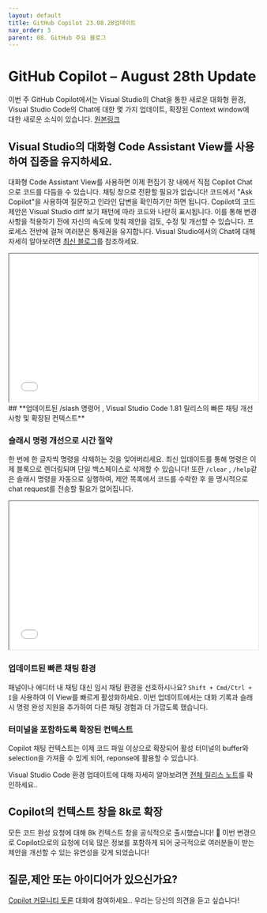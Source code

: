 ```yaml
---
layout: default
title: GitHub Copilot 23.08.28업데이트
nav_order: 3
parent: 08. GitHub 주요 블로그
---
```


# **GitHub Copilot – August 28th Update**

이번 주 GitHub Copilot에서는 Visual Studio의 Chat을 통한 새로운 대화형 환경, Visual Studio Code의 Chat에 대한 몇 가지 업데이트, 확장된 Context window에 대한 새로운 소식이 있습니다. [원본링크](https://github.blog/changelog/2023-08-28-github-copilot-august-28th-update/)

## **Visual Studio의 대화형 Code Assistant View를 사용하여 집중을 유지하세요.**

대화형 Code Assistant View를 사용하면 이제 편집기 창 내에서 직접 Copilot Chat으로 코드를 다듬을 수 있습니다. 채팅 창으로 전환할 필요가 없습니다! 코드에서 "Ask Copilot"을 사용하여 질문하고 인라인 답변을 확인하기만 하면 됩니다. Copilot의 코드 제안은 Visual Studio diff 보기 패턴에 따라 코드와 나란히 표시됩니다. 이를 통해 변경 사항을 적용하기 전에 자신의 속도에 맞춰 제안을 검토, 수정 및 개선할 수 있습니다. 프로세스 전반에 걸쳐 여러분은 통제권을 유지합니다. Visual Studio에서의 Chat에 대해 자세히 알아보려면 [최신 블로그](https://devblogs.microsoft.com/visualstudio/simplified-code-refinement-and-debugging-with-github-copilot-chat/)를 참조하세요.

<iframe src="../assets/images/ch08/263398914-0d4c56c5-007f-4171-a3a5-eaa3d95803c6.mp4" style="width:100%; height:300px;"></iframe>
## **업데이트된 /slash 명령어 , Visual Studio Code 1.81 릴리스의 빠른 채팅 개선 사항 및 확장된 컨텍스트**

### **슬래시 명령 개선으로 시간 절약**

한 번에 한 글자씩 명령을 삭제하는 것을 잊어버리세요. 최신 업데이트를 통해 명령은 이제 블록으로 렌더링되며 단일 백스페이스로 삭제할 수 있습니다! 또한 `/clear` , `/help`같은 슬래시 명령을 자동으로 실행하여, 제안 목록에서 코드를 수락한 후 을 명시적으로 chat request를 전송할 필요가 없어집니다.

<iframe src="../assets/images/ch08/263398932-b37897e4-8f90-43af-8688-00a4019d682e.mp4" style="width:100%; height:300px;"></iframe>

### **업데이트된 빠른 채팅 환경**

패널이나 에디터 내 채팅 대신 임시 채팅 환경을 선호하시나요? `Shift + Cmd/Ctrl + I`을 사용하여 이 View를 빠르게 활성화하세요. 이번 업데이트에서는 대화 기록과 슬래시 명령 완성 지원을 추가하여 다른 채팅 경험과 더 가깝도록 했습니다.

### **터미널을 포함하도록 확장된 컨텍스트**

Copilot 채팅 컨텍스트는 이제 코드 파일 이상으로 확장되어 활성 터미널의 buffer와 selection을 가져올 수 있게 되어, reponse에 활용할 수 있습니다.

Visual Studio Code 환경 업데이트에 대해 자세히 알아보려면 [전체 릴리스 노트](https://code.visualstudio.com/updates/v1_81#_github-copilot)를 확인하세요..

## **Copilot의 컨텍스트 창을 8k로 확장**

모든 코드 완성 요청에 대해 8k 컨텍스트 창을 공식적으로 출시했습니다! 🥳 이번 변경으로 Copilot으로의 요청에 더욱 많은 정보를 포함하게 되어 궁극적으로 여러분들이 받는 제안을 개선할 수 있는 유연성을 갖게 되었습니다!

## **질문,제안 또는 아이디어가 있으신가요?**

[Copilot 커뮤니티 토론](https://github.com/orgs/community/discussions/categories/copilot) 대화에 참여하세요.. 우리는 당신의 의견을 듣고 싶습니다!
